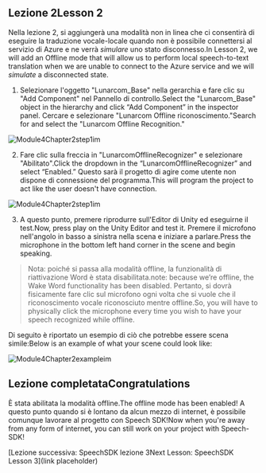 ## <a name="lesson-2"></a><span data-ttu-id="4e967-101">Lezione 2</span><span class="sxs-lookup"><span data-stu-id="4e967-101">Lesson 2</span></span>

<span data-ttu-id="4e967-102">Nella lezione 2, si aggiungerà una modalità non in linea che ci consentirà di eseguire la traduzione vocale-locale quando non è possibile connettersi al servizio di Azure e ne verrà *simulare* uno stato disconnesso.</span><span class="sxs-lookup"><span data-stu-id="4e967-102">In Lesson 2, we will add an Offline mode that will allow us to perform local speech-to-text translation when we are unable to connect to the Azure service and we will *simulate* a disconnected state.</span></span>

1. <span data-ttu-id="4e967-103">Selezionare l'oggetto "Lunarcom_Base" nella gerarchia e fare clic su "Add Component" nel Pannello di controllo.</span><span class="sxs-lookup"><span data-stu-id="4e967-103">Select the "Lunarcom_Base" object in the hierarchy and click “Add Component” in the inspector panel.</span></span> <span data-ttu-id="4e967-104">Cercare e selezionare "Lunarcom Offline riconoscimento."</span><span class="sxs-lookup"><span data-stu-id="4e967-104">Search for and select the "Lunarcom Offline Recognition."</span></span>

![Module4Chapter2step1im](images/module4chapter2step1im.PNG)



2. <span data-ttu-id="4e967-106">Fare clic sulla freccia in "LunarcomOfflineRecognizer" e selezionare "Abilitato".</span><span class="sxs-lookup"><span data-stu-id="4e967-106">Click the dropdown in the “LunarcomOfflineRecognizer” and select “Enabled.”</span></span> <span data-ttu-id="4e967-107">Questo sarà il progetto di agire come utente non dispone di connessione del programma.</span><span class="sxs-lookup"><span data-stu-id="4e967-107">This will program the project to act like the user doesn't have connection.</span></span> 

![Module4Chapter2step1im](images/module4chapter2step2im.PNG)

3. <span data-ttu-id="4e967-109">A questo punto, premere riprodurre sull'Editor di Unity ed eseguirne il test.</span><span class="sxs-lookup"><span data-stu-id="4e967-109">Now, press play on the Unity Editor and test it.</span></span> <span data-ttu-id="4e967-110">Premere il microfono nell'angolo in basso a sinistra nella scena e iniziare a parlare.</span><span class="sxs-lookup"><span data-stu-id="4e967-110">Press the microphone in the bottom left hand corner in the scene and begin speaking.</span></span> 

> <span data-ttu-id="4e967-111">Nota: poiché si passa alla modalità offline, la funzionalità di riattivazione Word è stata disabilitata.</span><span class="sxs-lookup"><span data-stu-id="4e967-111">note: because we’re offline, the Wake Word functionality has been disabled.</span></span> <span data-ttu-id="4e967-112">Pertanto, si dovrà fisicamente fare clic sul microfono ogni volta che si vuole che il riconoscimento vocale riconosciuto mentre offline.</span><span class="sxs-lookup"><span data-stu-id="4e967-112">So, you will have to physically click the microphone every time you wish to have your speech recognized while offline.</span></span> 

<span data-ttu-id="4e967-113">Di seguito è riportato un esempio di ciò che potrebbe essere scena simile:</span><span class="sxs-lookup"><span data-stu-id="4e967-113">Below is an example of what your scene could look like:</span></span>

![Module4Chapter2exampleim](images/module4chapter2exampleim.PNG)

## <a name="congratulations"></a><span data-ttu-id="4e967-115">Lezione completata</span><span class="sxs-lookup"><span data-stu-id="4e967-115">Congratulations</span></span>

<span data-ttu-id="4e967-116">È stata abilitata la modalità offline.</span><span class="sxs-lookup"><span data-stu-id="4e967-116">The offline mode has been enabled!</span></span> <span data-ttu-id="4e967-117">A questo punto quando si è lontano da alcun mezzo di internet, è possibile comunque lavorare al progetto con Speech SDK!</span><span class="sxs-lookup"><span data-stu-id="4e967-117">Now when you're away from any form of internet, you can still work on your project with Speech-SDK!</span></span> 

[<span data-ttu-id="4e967-118">Lezione successiva: SpeechSDK lezione 3</span><span class="sxs-lookup"><span data-stu-id="4e967-118">Next Lesson: SpeechSDK Lesson 3</span></span>](link placeholder)


